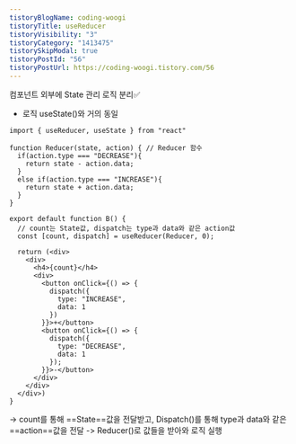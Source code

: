 ```yaml
---
tistoryBlogName: coding-woogi
tistoryTitle: useReducer
tistoryVisibility: "3"
tistoryCategory: "1413475"
tistorySkipModal: true
tistoryPostId: "56"
tistoryPostUrl: https://coding-woogi.tistory.com/56
---
```

컴포넌트 외부에 State 관리 로직 분리✅

- 로직
useState()와 거의 동일
```JSx
import { useReducer, useState } from "react"

function Reducer(state, action) { // Reducer 함수
  if(action.type === "DECREASE"){
    return state - action.data;
  }
  else if(action.type === "INCREASE"){
    return state + action.data;
  }
}

export default function B() {
  // count는 State값, dispatch는 type과 data와 같은 action값
  const [count, dispatch] = useReducer(Reducer, 0);

  return (<div>
    <div>
      <h4>{count}</h4>
      <div>
        <button onClick={() => {
          dispatch({
            type: "INCREASE",
            data: 1
          })
        }}>+</button>
        <button onClick={() => {
          dispatch({
            type: "DECREASE",
            data: 1
          });
        }}>-</button>
      </div>
    </div>
  </div>)
}
```

-> count를 통해 ==State==값을 전달받고, Dispatch()를 통해 type과 data와 같은 ==action==값을 전달
-> Reducer()로 값들을 받아와 로직 실행